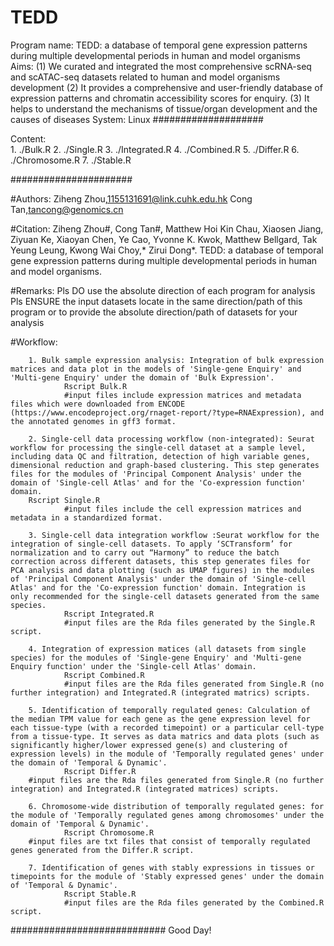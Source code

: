 # TEDD
Program name:   TEDD: a database of temporal gene expression patterns during multiple developmental periods in human and model organisms
Aims:           (1) We curated and integrated the most comprehensive scRNA-seq and scATAC-seq datasets related to human and model organisms development 
                (2) It provides a comprehensive and user-friendly database of expression patterns and chromatin accessibility scores for enquiry.
                (3) It helps to understand the mechanisms of tissue/organ development and the causes of diseases
System:         Linux
####################

Content:        
                1. ./Bulk.R
                2. ./Single.R
                3. ./Integrated.R
                4. ./Combined.R
                5. ./Differ.R
                6. ./Chromosome.R
                7. ./Stable.R

######################

#Authors:
                Ziheng Zhou,1155131691@link.cuhk.edu.hk
                Cong Tan,tancong@genomics.cn

#Citation:
		Ziheng Zhou#, Cong Tan#, Matthew Hoi Kin Chau, Xiaosen Jiang, Ziyuan Ke, Xiaoyan Chen, Ye Cao, Yvonne K. Kwok, Matthew Bellgard, Tak Yeung Leung, Kwong Wai Choy,* Zirui Dong*. TEDD: a database of temporal gene expression patterns during multiple developmental periods in human and model organisms.
 
#Remarks:
                Pls DO use the absolute direction of each program for analysis
		Pls ENSURE the input datasets locate in the same direction/path of this program or to provide the absolute direction/path of datasets for your analysis

#Workflow:
                
		1. Bulk sample expression analysis: Integration of bulk expression matrices and data plot in the models of 'Single-gene Enquiry' and 'Multi-gene Enquiry' under the domain of 'Bulk Expression'.
                Rscript Bulk.R
                #input files include expression matrices and metadata files which were downloaded from ENCODE (https://www.encodeproject.org/rnaget-report/?type=RNAExpression), and the annotated genomes in gff3 format.
                
		2. Single-cell data processing workflow (non-integrated): Seurat workflow for processing the single-cell dataset at a sample level, including data QC and filtration, detection of high variable genes, dimensional reduction and graph-based clustering. This step generates files for the modules of 'Principal Component Analysis' under the domain of 'Single-cell Atlas' and for the 'Co-expression function' domain.
		Rscript Single.R
                #input files include the cell expression matrices and metadata in a standardized format.

		3. Single-cell data integration workflow :Seurat workflow for the integration of single-cell datasets. To apply ‘SCTransform’ for normalization and to carry out “Harmony” to reduce the batch correction across different datasets, this step generates files for PCA analysis and data plotting (such as UMAP figures) in the modules of 'Principal Component Analysis' under the domain of 'Single-cell Atlas' and for the 'Co-expression function' domain. Integration is only recommended for the single-cell datasets generated from the same species.
                Rscript Integrated.R
                #input files are the Rda files generated by the Single.R script.
		
		4. Integration of expression matices (all datasets from single species) for the modules of 'Single-gene Enquiry' and 'Multi-gene Enquiry function' under the 'Single-cell Atlas' domain.
                Rscript Combined.R
                #input files are the Rda files generated from Single.R (no further integration) and Integrated.R (integrated matrics) scripts.
	
		5. Identification of temporally regulated genes: Calculation of the median TPM value for each gene as the gene expression level for each tissue-type (with a recorded timepoint) or a particular cell-type from a tissue-type. It serves as data matrics and data plots (such as significantly higher/lower expressed gene(s) and clustering of expression levels) in the module of 'Temporally regulated genes' under the domain of 'Temporal & Dynamic'.
                Rscript Differ.R
		#input files are the Rda files generated from Single.R (no further integration) and Integrated.R (integrated matrices) scripts.
		
		6. Chromosome-wide distribution of temporally regulated genes: for the module of 'Temporally regulated genes among chromosomes' under the domain of 'Temporal & Dynamic'.
                Rscript Chromosome.R
		#input files are txt files that consist of temporally regulated genes generated from the Differ.R script.

		7. Identification of genes with stably expressions in tissues or timepoints for the module of 'Stably expressed genes' under the domain of 'Temporal & Dynamic'.
                Rscript Stable.R
                #input files are the Rda files generated by the Combined.R script.
                

############################
Good Day!
